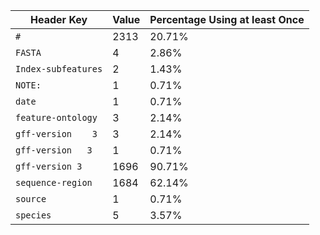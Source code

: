 Header Key | Value | Percentage Using at least Once
---------- | ----- | -----------
`#` | 2313 | 20.71%
`FASTA` | 4 | 2.86%
`Index-subfeatures` | 2 | 1.43%
`NOTE:` | 1 | 0.71%
`date` | 1 | 0.71%
`feature-ontology` | 3 | 2.14%
`gff-version	3` | 3 | 2.14%
`gff-version   3` | 1 | 0.71%
`gff-version 3` | 1696 | 90.71%
`sequence-region` | 1684 | 62.14%
`source` | 1 | 0.71%
`species` | 5 | 3.57%
